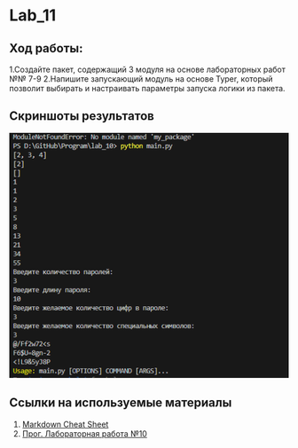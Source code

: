 # Lab_11
## Ход работы:
   1.Создайте пакет, содержащий 3 модуля на основе лабораторных работ №№ 7-9
   2.Напишите запускающий модуль на основе Typer, который позволит выбирать и настраивать параметры запуска логики из пакета.


## Скриншоты результатов
![](1.png)

## Ссылки на используемые материалы
1. [Markdown Cheat Sheet](https://www.markdownguide.org/cheat-sheet/)
2. [Прог. Лабораторная работа №10](https://evil-teacher.on.fleek.co/prog_pm/lab10/)